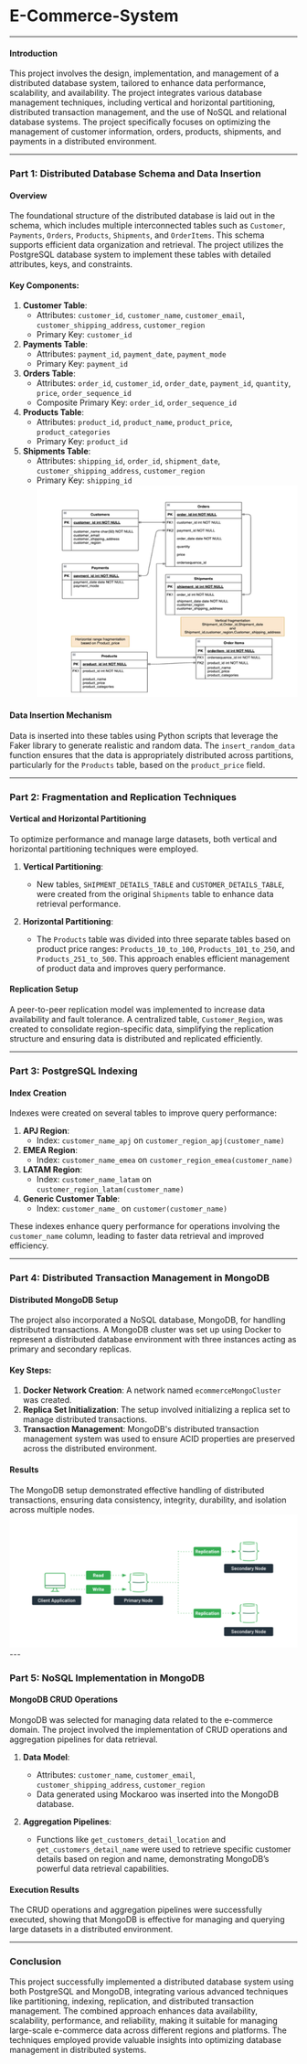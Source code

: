 # E-Commerce-System



---

#### Introduction

This project involves the design, implementation, and management of a distributed database system, tailored to enhance data performance, scalability, and availability. The project integrates various database management techniques, including vertical and horizontal partitioning, distributed transaction management, and the use of NoSQL and relational database systems. The project specifically focuses on optimizing the management of customer information, orders, products, shipments, and payments in a distributed environment.

---

### Part 1: Distributed Database Schema and Data Insertion

#### Overview
The foundational structure of the distributed database is laid out in the schema, which includes multiple interconnected tables such as `Customer`, `Payments`, `Orders`, `Products`, `Shipments`, and `OrderItems`. This schema supports efficient data organization and retrieval. The project utilizes the PostgreSQL database system to implement these tables with detailed attributes, keys, and constraints.

#### Key Components:
1. **Customer Table**:
   - Attributes: `customer_id`, `customer_name`, `customer_email`, `customer_shipping_address`, `customer_region`
   - Primary Key: `customer_id`
2. **Payments Table**:
   - Attributes: `payment_id`, `payment_date`, `payment_mode`
   - Primary Key: `payment_id`
3. **Orders Table**:
   - Attributes: `order_id`, `customer_id`, `order_date`, `payment_id`, `quantity`, `price`, `order_sequence_id`
   - Composite Primary Key: `order_id`, `order_sequence_id`
4. **Products Table**:
   - Attributes: `product_id`, `product_name`, `product_price`, `product_categories`
   - Primary Key: `product_id`
5. **Shipments Table**:
   - Attributes: `shipping_id`, `order_id`, `shipment_date`, `customer_shipping_address`, `customer_region`
   - Primary Key: `shipping_id`
![Database Schema](assets/Schema.png)

#### Data Insertion Mechanism
Data is inserted into these tables using Python scripts that leverage the Faker library to generate realistic and random data. The `insert_random_data` function ensures that the data is appropriately distributed across partitions, particularly for the `Products` table, based on the `product_price` field.

---

### Part 2: Fragmentation and Replication Techniques

#### Vertical and Horizontal Partitioning
To optimize performance and manage large datasets, both vertical and horizontal partitioning techniques were employed.

1. **Vertical Partitioning**:
   - New tables, `SHIPMENT_DETAILS_TABLE` and `CUSTOMER_DETAILS_TABLE`, were created from the original `Shipments` table to enhance data retrieval performance.
   
2. **Horizontal Partitioning**:
   - The `Products` table was divided into three separate tables based on product price ranges: `Products_10_to_100`, `Products_101_to_250`, and `Products_251_to_500`. This approach enables efficient management of product data and improves query performance.

#### Replication Setup
A peer-to-peer replication model was implemented to increase data availability and fault tolerance. A centralized table, `Customer_Region`, was created to consolidate region-specific data, simplifying the replication structure and ensuring data is distributed and replicated efficiently.

---

### Part 3: PostgreSQL Indexing

#### Index Creation
Indexes were created on several tables to improve query performance:

1. **APJ Region**: 
   - Index: `customer_name_apj` on `customer_region_apj(customer_name)`
2. **EMEA Region**: 
   - Index: `customer_name_emea` on `customer_region_emea(customer_name)`
3. **LATAM Region**: 
   - Index: `customer_name_latam` on `customer_region_latam(customer_name)`
4. **Generic Customer Table**:
   - Index: `customer_name_` on `customer(customer_name)`

These indexes enhance query performance for operations involving the `customer_name` column, leading to faster data retrieval and improved efficiency.

---

### Part 4: Distributed Transaction Management in MongoDB

#### Distributed MongoDB Setup
The project also incorporated a NoSQL database, MongoDB, for handling distributed transactions. A MongoDB cluster was set up using Docker to represent a distributed database environment with three instances acting as primary and secondary replicas.

#### Key Steps:
1. **Docker Network Creation**: A network named `ecommerceMongoCluster` was created.
2. **Replica Set Initialization**: The setup involved initializing a replica set to manage distributed transactions.
3. **Transaction Management**: MongoDB's distributed transaction management system was used to ensure ACID properties are preserved across the distributed environment.

#### Results
The MongoDB setup demonstrated effective handling of distributed transactions, ensuring data consistency, integrity, durability, and isolation across multiple nodes.
![MongoDB Flow](assets/Mongo.png)---

### Part 5: NoSQL Implementation in MongoDB

#### MongoDB CRUD Operations
MongoDB was selected for managing data related to the e-commerce domain. The project involved the implementation of CRUD operations and aggregation pipelines for data retrieval.

1. **Data Model**:
   - Attributes: `customer_name`, `customer_email`, `customer_shipping_address`, `customer_region`
   - Data generated using Mockaroo was inserted into the MongoDB database.

2. **Aggregation Pipelines**:
   - Functions like `get_customers_detail_location` and `get_customers_detail_name` were used to retrieve specific customer details based on region and name, demonstrating MongoDB’s powerful data retrieval capabilities.

#### Execution Results
The CRUD operations and aggregation pipelines were successfully executed, showing that MongoDB is effective for managing and querying large datasets in a distributed environment.

---

### Conclusion

This project successfully implemented a distributed database system using both PostgreSQL and MongoDB, integrating various advanced techniques like partitioning, indexing, replication, and distributed transaction management. The combined approach enhances data availability, scalability, performance, and reliability, making it suitable for managing large-scale e-commerce data across different regions and platforms. The techniques employed provide valuable insights into optimizing database management in distributed systems.
